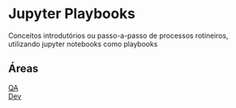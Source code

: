 # Jupyter Playbooks

Conceitos introdutórios ou passo-a-passo de processos rotineiros, utilizando jupyter notebooks como playbooks

## Áreas

[QA](/QA/README.md) </br>
[Dev](/Dev/README.MD)